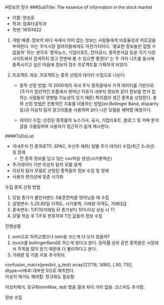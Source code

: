 #정보의 정수
###SubTitle: The essence of information in the stock market

+ 이름: 현승훈 
+ 학과: 컴퓨터공학과
+ 학번: 16101422

1. 개발 배경: 정보의 바다 속에서 의미 없는 정보는 사람들에게 비효율성과 피로감을 부여한다.
이는 주식시장 참여자들에게도 마찬가지이다. '중요한 정보들만 접할 수 없을까' 하는 생각과
'종목뉴스, 기업리포트, 전자공시, 종목분석글 등을 각기 다른 사이트에서 검색하지 않고 한번에 볼 수 있으면 좋겠다' 는 두 가지
니즈를 동시에 충족시키고 싶은 마음에 정보의 정수 프로젝트를 기획하게 되었다.

2. 프로젝트 개요: 프로젝트는 종목 선정과 데이터 수집으로 나뉜다.
    + 종목 선정 방법: 약 2000개의 국내 주식 종목중에서 가격 데이터를 기반으로(주가가 일반적인 흐름에서 벗어난 이유가 내부자 정보와 같이 정보를 먼저 접하는 사람들의 영향일 가능성이 있기 때문)
     특이점이 생긴 종목을 선정한다. 종목 선정 방법은 전통적인 지표를 이용하는 방법(ex:Bollinger Band, disparity 등)과
     이상치 탐지 알고리즘을 사용하여 보다 나은 모델을 채택할 예정이다.
    
    + 데이터 수집: 선정된 종목들의 뉴스기사, 공시, 기업리포트 ,블로그 및 카페 분석 글을 크롤링하여
    사용자가 접근하기 쉽게 제시한다.

  
####ToDoList
+ 국내주식 전 종목(ETF, SPAC, 우선주 제외) 일별 주가 데이터 수집(최근 3~5년) 및 정제
    + 전 종목 정보를 담고 있는 csv파일 생성(시가총액순)
+ 주가데이터 기반 이상치 탐지 모델 설계
+ 이상치 탐지 모델로 선정된 종목들의 정보 수집 및 정제
+ 사용자 편의성에 맞춘 시각화
     
수집 종목 선정 방법
1. 당일 종가가 볼린저밴드 3표준편차를 벗어났을 때 수집
2. 설명변수: 5,20,60일 이격도, 시가총액, 거래량 이격도, 거래대금
3. 종속변수: T/F(10거래일 뒤 종가보다 10%이상 상승 시 T)
4. 모델 학습 후 T/F로 분류하여 T인 값들의 정보 수집

진행상황
1. svm으로 하려고했으나 lstm을 쓰는게 더 낫지 않을까?
2. touch를 bollingerBand로 하는게 맞다고 본다. 등락률 상위 같은 종목들은 
시장에서 주목을 많이 받기 때문에 더 불리하다고 본다.
3. 거래량 및 각종 지표 추가하자.

confusion_matrix(predict, y_test)
array([[1776, 1490],
       [  80,   73]], dtype=int64)
대부분 0으로 예측한다.        
이상치 제거도 해야함.
정규화도 필요함.

이상치제거, 정규화(minMax, std) 했음 결과 차이 거의 없음.
코스피도 추가함.

정보 수집